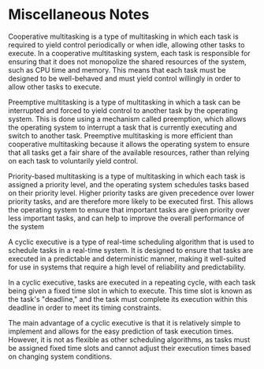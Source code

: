 # Miscellaneous Notes

Cooperative multitasking is a type of multitasking in which each task is required to yield control periodically or when idle, allowing other tasks to execute. In a cooperative multitasking system, each task is responsible for ensuring that it does not monopolize the shared resources of the system, such as CPU time and memory. This means that each task must be designed to be well-behaved and must yield control willingly in order to allow other tasks to execute.

Preemptive multitasking is a type of multitasking in which a task can be interrupted and forced to yield control to another task by the operating system. This is done using a mechanism called preemption, which allows the operating system to interrupt a task that is currently executing and switch to another task. Preemptive multitasking is more efficient than cooperative multitasking because it allows the operating system to ensure that all tasks get a fair share of the available resources, rather than relying on each task to voluntarily yield control.

Priority-based multitasking is a type of multitasking in which each task is assigned a priority level, and the operating system schedules tasks based on their priority level. Higher priority tasks are given precedence over lower priority tasks, and are therefore more likely to be executed first. This allows the operating system to ensure that important tasks are given priority over less important tasks, and can help to improve the overall performance of the system

A cyclic executive is a type of real-time scheduling algorithm that is used to schedule tasks in a real-time system. It is designed to ensure that tasks are executed in a predictable and deterministic manner, making it well-suited for use in systems that require a high level of reliability and predictability.

In a cyclic executive, tasks are executed in a repeating cycle, with each task being given a fixed time slot in which to execute. This time slot is known as the task's "deadline," and the task must complete its execution within this deadline in order to meet its timing constraints.

The main advantage of a cyclic executive is that it is relatively simple to implement and allows for the easy prediction of task execution times. However, it is not as flexible as other scheduling algorithms, as tasks must be assigned fixed time slots and cannot adjust their execution times based on changing system conditions.